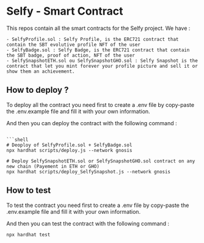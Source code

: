# Selfy - Smart Contract

This repos contain all the smart contracts for the Selfy project.
We have :

    - SelfyProfile.sol : Selfy Profile, is the ERC721 contract that contain the SBT evolutive profile NFT of the user
    - SelfyBadge.sol : Selfy Badge, is the ERC721 contract that contain the SBT badge, proof of action, NFT of the user
    - SelfySnapshotETH.sol ou SelfySnapshotGHO.sol : Selfy Snapshot is the contract that let you mint forever your profile picture and sell it or show them an achievement.

## How to deploy ?


To deploy all the contract you need first to create a .env file by copy-paste the .env.example file and fill it with your own information.

And then you can deploy the contract with the following command :
```shell

```shell
# Deoploy of SelfyProfile.sol + SelfyBadge.sol
npx hardhat scripts/deploy.js --network gnosis

# Deploy SelfySnapshotETH.sol or SelfySnapshotGHO.sol contract on any new chain (Payement in ETH or GHO)
npx hardhat scripts/deploy_SelfySnapshot.js --network gnosis
```

## How to test

To test the contract you need first to create a .env file by copy-paste the .env.example file and fill it with your own information.

And then you can test the contract with the following command :
```shell
npx hardhat test
```